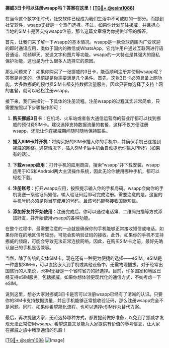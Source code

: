 **挪威3日卡可以注册wsapp吗？答案在这里！[[TG💪+ @esim1088](https://t.me/s/esim1088)]**

在当今这个数字化时代，社交软件已经成为我们生活中不可或缺的一部分。而提到社交软件，wsapp无疑是一个热门选择。不过，如果你计划前往挪威，并且担心当地的SIM卡是否支持wsapp注册，那么这篇文章将为你提供详细的解答。

首先，让我们来了解一下wsapp的基本情况。wsapp是一款全球范围内广受欢迎的即时通讯应用，类似于国内的微信或WhatsApp。它允许用户通过互联网进行语音通话、视频聊天、发送文字和图片等功能。wsapp的一大特点是其强大的隐私保护功能，这也是为什么很多人选择它的原因。

那么问题来了：如果你购买了一张挪威的3日卡，能否顺利注册并使用wsapp呢？答案是肯定的，但前提是你需要满足几个条件。首先，这张3日卡必须具备上网功能。大多数挪威的预付费SIM卡都支持数据流量服务，因此只要你选择了支持上网的套餐，就可以轻松注册wsapp。

接下来，我们来探讨一下具体的注册流程。注册wsapp的过程其实非常简单，只需要按照以下步骤操作即可：

1. **购买挪威3日卡**：在机场、火车站或者各大通信运营商的营业厅都可以找到挪威的预付费SIM卡。建议选择支持数据流量的套餐，这样不仅方便注册wsapp，还能让你在挪威期间随时随地保持联系。

2. **插入SIM卡并开机**：将购买好的SIM卡插入你的手机中，并确保手机已连接到挪威的网络。通常情况下，插入SIM卡后手机会自动提示你输入PIN码（如果有的话）。

3. **下载wsapp应用**：打开手机的应用商店，搜索“wsapp”并下载安装。wsapp适用于iOS和Android两大主流操作系统，因此无论你使用哪种手机，都可以轻松下载。

4. **注册账号**：打开wsapp应用，按照提示输入你的手机号码。wsapp会向你的手机发送一条验证码短信，输入验证码后即可完成注册。需要注意的是，这里的手机号码必须是你当前使用的号码，且该号码能够接收国际短信。

5. **添加好友并开始使用**：注册完成后，你可以通过电话簿、二维码扫描等方式添加好友，并开始使用wsapp的各种功能。

在整个过程中，最需要注意的一点就是确保你的手机能够正常接收短信或电话。如果你所在的地区信号较弱，可能会影响验证码的接收。此外，如果你的手机不支持挪威的频段，可能会导致无法正常连接网络。因此，在购买SIM卡之前，最好先确认自己的手机是否兼容。

当然，除了传统的实体SIM卡，现在还有一种更为便捷的选择——eSIM。eSIM是一种虚拟SIM卡，可以直接嵌入到手机或其他设备中，无需物理插拔。对于经常出国旅行的人来说，eSIM无疑是一个省时省力的好选择。目前，许多国家和地区已经支持eSIM服务，包括挪威。如果你想体验更现代化的通信方式，不妨考虑一下eSIM。

说到这里，想必大家对挪威3日卡是否可以注册wsapp已经有了清晰的认识。只要你的SIM卡支持数据流量，并且手机能够正常接收验证码，那么注册wsapp完全不是问题。同时，如果你希望简化流程，也可以选择eSIM作为替代方案。

最后，再次提醒大家，无论选择哪种方式，都要提前做好准备，以免到了挪威才发现无法正常使用wsapp。希望这篇文章能为大家提供有价值的参考信息，让大家在挪威之旅中畅享通讯的乐趣！

[[TG💪+ @esim1088](https://t.me/s/esim1088) ![Image](https://i.postimg.cc/4NQfJmqS/Snipaste-2025-05-13-00-14-12.png)]